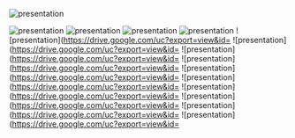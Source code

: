 ![presentation](https://drive.google.com/uc?export=view&id=1vlidS3zrZdcnog6MjxStWO8-WJCj36Y7)

![presentation](https://drive.google.com/uc?export=view&id=1U_RKl8KtRc6UEweVubwTNM5heZaV6l4e)
![presentation](https://drive.google.com/uc?export=view&id=19Y89wrb8DOvzQPMd1ZmXFv6FGtMFrvm_)
![presentation](https://drive.google.com/uc?export=view&id=1Iy8h-Djyk25ywm8CjedhnWOWDUqfuucU)
![presentation](https://drive.google.com/uc?export=view&id=https://i.postimg.cc/zfS57Bb4/Whats-App-Image-2023-09-14-at-6-22-13-AM.jpg)
![presentation](https://drive.google.com/uc?export=view&id=
![presentation](https://drive.google.com/uc?export=view&id=
![presentation](https://drive.google.com/uc?export=view&id=
![presentation](https://drive.google.com/uc?export=view&id=
![presentation](https://drive.google.com/uc?export=view&id=
![presentation](https://drive.google.com/uc?export=view&id=
![presentation](https://drive.google.com/uc?export=view&id=
![presentation](https://drive.google.com/uc?export=view&id=
![presentation](https://drive.google.com/uc?export=view&id=
![presentation](https://drive.google.com/uc?export=view&id=
